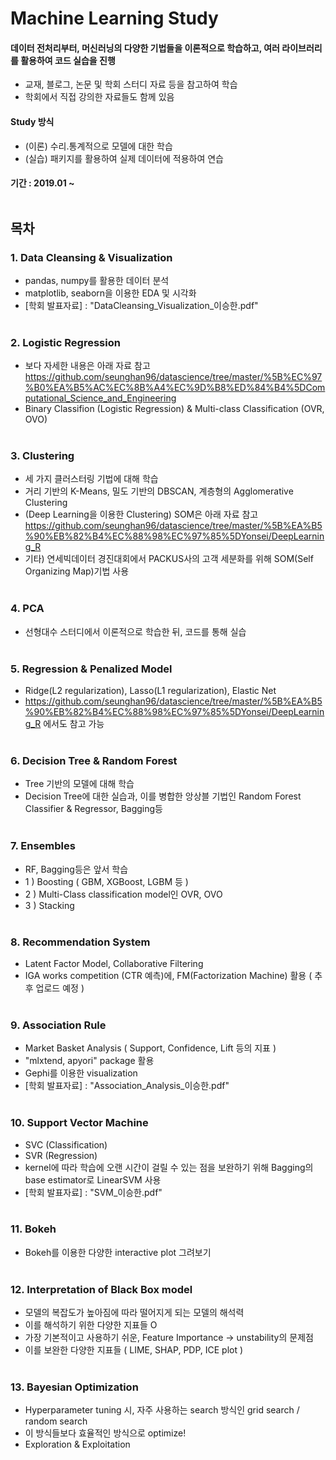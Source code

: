 # Machine Learning Study
#### 데이터 전처리부터, 머신러닝의 다양한 기법들을 이론적으로 학습하고, 여러 라이브러리를 활용하여 코드 실습을 진행
- 교재, 블로그, 논문 및 학회 스터디 자료 등을 참고하여 학습
- 학회에서 직접 강의한 자료들도 함께 있음
#### Study 방식 
- (이론) 수리.통계적으로 모델에 대한 학습 
- (실습) 패키지를 활용하여 실제 데이터에 적용하여 연습
#### 기간 : 2019.01 ~ </br> </br> 

## 목차

### 1. Data Cleansing & Visualization
- pandas, numpy를 활용한 데이터 분석
- matplotlib, seaborn을 이용한 EDA 및 시각화
- [학회 발표자료] : "DataCleansing_Visualization_이승한.pdf" </br> </br> 

### 2. Logistic Regression
- 보다 자세한 내용은 아래 자료 참고 https://github.com/seunghan96/datascience/tree/master/%5B%EC%97%B0%EA%B5%AC%EC%8B%A4%EC%9D%B8%ED%84%B4%5DComputational_Science_and_Engineering
- Binary Classifion (Logistic Regression) & Multi-class Classification (OVR, OVO) </br> </br> 

### 3. Clustering
- 세 가지 클러스터링 기법에 대해 학습
- 거리 기반의 K-Means, 밀도 기반의 DBSCAN, 계층형의 Agglomerative Clustering
- (Deep Learning을 이용한 Clustering) SOM은 아래 자료 참고 https://github.com/seunghan96/datascience/tree/master/%5B%EA%B5%90%EB%82%B4%EC%88%98%EC%97%85%5DYonsei/DeepLearning_R
- 기타) 연세빅데이터 경진대회에서 PACKUS사의 고객 세분화를 위해 SOM(Self Organizing Map)기법 사용 </br> </br> 

### 4. PCA
- 선형대수 스터디에서 이론적으로 학습한 뒤, 코드를 통해 실습 </br> </br> 

### 5. Regression & Penalized Model
- Ridge(L2 regularization), Lasso(L1 regularization), Elastic Net
- https://github.com/seunghan96/datascience/tree/master/%5B%EA%B5%90%EB%82%B4%EC%88%98%EC%97%85%5DYonsei/DeepLearning_R 에서도 참고 가능
 </br> </br> 
 
### 6. Decision Tree & Random Forest
- Tree 기반의 모델에 대해 학습
- Decision Tree에 대한 실습과, 이를 병합한 앙상블 기법인 Random Forest Classifier & Regressor, Bagging등 </br> </br> 

### 7. Ensembles
- RF, Bagging등은 앞서 학습
- 1 ) Boosting ( GBM, XGBoost, LGBM 등 )
- 2 ) Multi-Class classification model인 OVR, OVO 
- 3 ) Stacking </br> </br> 

### 8. Recommendation System
- Latent Factor Model, Collaborative Filtering
- IGA works competition (CTR 예측)에, FM(Factorization Machine) 활용 ( 추후 업로드 예정 ) </br> </br> 

### 9. Association Rule
- Market Basket Analysis ( Support, Confidence, Lift 등의 지표 )
- "mlxtend, apyori" package 활용
- Gephi를 이용한 visualization
- [학회 발표자료] : "Association_Analysis_이승한.pdf" </br> </br> 

### 10. Support Vector Machine
- SVC (Classification)
- SVR (Regression)
- kernel에 따라 학습에 오랜 시간이 걸릴 수 있는 점을 보완하기 위해 Bagging의 base estimator로 LinearSVM 사용
- [학회 발표자료] : "SVM_이승한.pdf" </br> </br>  

### 11. Bokeh
- Bokeh를 이용한 다양한 interactive plot 그려보기 </br> </br>  

### 12. Interpretation of Black Box model
- 모델의 복잡도가 높아짐에 따라 떨어지게 되는 모델의 해석력
- 이를 해석하기 위한 다양한 지표들 O
- 가장 기본적이고 사용하기 쉬운, Feature Importance -> unstability의 문제점
- 이를 보완한 다양한 지표들 ( LIME, SHAP, PDP, ICE plot )  </br> </br>  

### 13. Bayesian Optimization
- Hyperparameter tuning 시, 자주 사용하는 search 방식인 grid search / random search
- 이 방식들보다 효율적인 방식으로 optimize!
- Exploration & Exploitation
